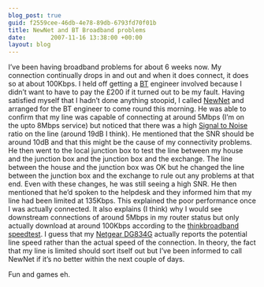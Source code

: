 ```yaml
---
blog_post: true
guid: f2559cee-46db-4e78-89db-6793fd70f01b
title: NewNet and BT Broadband problems
date:       2007-11-16 13:38:00 +00:00
layout: blog
---
```


I’ve been having broadband problems for about 6 weeks now. My connection
continually drops in and out and when it does connect, it does so at
about 100Kbps. I held off getting a [BT](http://www.bt.com) engineer
involved because I didn’t want to have to pay the £200 if it turned out
to be my fault. Having satisfied myself that I hadn’t done anything
stoopid, I called [NewNet](http://www.newnet.co.uk/) and arranged for
the BT engineer to come round this morning. He was able to confirm that
my line was capable of connecting at around 5Mbps (I’m on the upto 8Mbps
service) but noticed that there was a high [Signal to
Noise](http://en.wikipedia.org/wiki/Signal-to-noise_ratio) ratio on the
line (around 19dB I think). He mentioned that the SNR should be around
10dB and that this might be the cause of my connectivity problems. He
then went to the local junction box to test the line between my house
and the junction box and the junction box and the exchange. The line
between the house and the junction box was OK but he changed the line
between the junction box and the exchange to rule out any problems at
that end. Even with these changes, he was still seeing a high SNR. He
then mentioned that he’d spoken to the helpdesk and they informed him
that my line had been limited at 135Kbps. This explained the poor
performance once I was actually connected. It also explains (I think)
why I would see downstream connections of around 5Mbps in my router
status but only actually download at around 100Kbps according to the
[thinkbroadband](http://www.thinkbroadband.com/)
[speedtest](http://www.thinkbroadband.com/speedtest.html). I guess that
my [Netgear
DG834G](http://www.netgear.co.uk/wireless_adslrouter_dg834g.php)
actually reports the potential line speed rather than the actual speed
of the connection. In theory, the fact that my line is limited should
sort itself out but I’ve been informed to call NewNet if it’s no better
within the next couple of days.

Fun and games eh.
